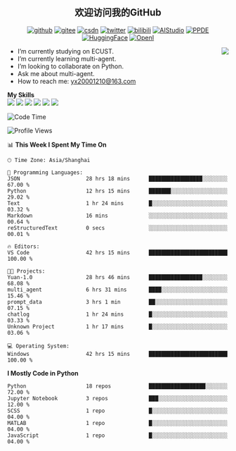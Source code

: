 <h2 align="center"> 欢迎访问我的GitHub</h2>

<p align="center">
  <a href="https://github.com/thomas-yanxin"><img src="https://img.shields.io/badge/GitHub-24292e" alt="github"></a>
  <a href="https://gitee.com/yanxin_thomas"><img src="https://img.shields.io/badge/Gitee-fe7300" alt="gitee"></a>
  <a href="https://blog.csdn.net/Mefishes"><img src="https://img.shields.io/badge/CSDN-cf000e" alt="csdn"></a>
  <a href="https://twitter.com/thomas_yanxin"><img src="https://img.shields.io/badge/Twitter-6495ED" alt="twitter"></a>
  <a href="https://space.bilibili.com/438539054?from=search&seid=8236420690670187274"><img src="https://img.shields.io/badge/-bilibili-blue" alt="bilibili"></a>
  <a href="https://aistudio.baidu.com/aistudio/personalcenter/thirdview/383005"><img src="https://img.shields.io/badge/-AIStudio-9cf" alt="AIStudio"></a>
  <a href="https://www.paddlepaddle.org.cn/ppdemd?n=/ppdemd/%E9%A2%9C%E9%91%AB"><img src="https://img.shields.io/badge/-PPDE-brightgreen" alt="PPDE"></a>
  <a href="https://huggingface.co/thomas-yanxin"><img src="https://img.shields.io/badge/-HuggingFace-yellow" alt="HuggingFace"></a>
  <a href="https://git.openi.org.cn/thomas-yanxin"><img src="https://img.shields.io/badge/-OpenI-337AFF" alt="OpenI"></a>
 
</p>

 <img align="right" src="https://github-readme-stats.vercel.app/api?username=thomas-yanxin&count_private=true&show_icons=true&bg_color=15,f2f7fd,E0EAFC" />


<!--
**thomas-yanxin/thomas-yanxin** is a  _special_  repository because its `README.md` (this file) appears on your GitHub profile.

Here are some ideas to get you started:
-->

-  I’m currently studying on ECUST.
-  I’m currently learning multi-agent.
-  I’m looking to collaborate on Python.
-  Ask me about multi-agent.
-  How to reach me: yx20001210@163.com


 **My Skills**  
![](https://img.shields.io/badge/-Python-3e74a2?style=flat-square&logo=Python&logoColor=fff)
![](https://img.shields.io/badge/-Matlab-FF4040?style=flat-square&logo=Matlab&logoColor=fff)
![](https://img.shields.io/badge/-Docker-2496ED?style=flat-square&logo=Docker&logoColor=fff)
![](https://img.shields.io/badge/-Linux-000000?style=flat-square&logo=Linux&logoColor=fff)
![](https://img.shields.io/badge/-MySQL-4479A1?style=flat-square&logo=MySQL&logoColor=fff)
![](https://img.shields.io/badge/-VScode-007ACC?style=flat-square&logo=VScode&logoColor=fff)

<!--START_SECTION:waka-->
![Code Time](http://img.shields.io/badge/Code%20Time-1%2C092%20hrs%2027%20mins-blue)

![Profile Views](http://img.shields.io/badge/Profile%20Views-1-blue)

📊 **This Week I Spent My Time On** 

```text
🕑︎ Time Zone: Asia/Shanghai

💬 Programming Languages: 
JSON                     28 hrs 18 mins      █████████████████░░░░░░░░   67.00 % 
Python                   12 hrs 15 mins      ███████░░░░░░░░░░░░░░░░░░   29.02 % 
Text                     1 hr 24 mins        █░░░░░░░░░░░░░░░░░░░░░░░░   03.32 % 
Markdown                 16 mins             ░░░░░░░░░░░░░░░░░░░░░░░░░   00.64 % 
reStructuredText         0 secs              ░░░░░░░░░░░░░░░░░░░░░░░░░   00.01 % 

🔥 Editors: 
VS Code                  42 hrs 15 mins      █████████████████████████   100.00 % 

🐱‍💻 Projects: 
Yuan-1.0                 28 hrs 46 mins      █████████████████░░░░░░░░   68.08 % 
multi_agent              6 hrs 31 mins       ████░░░░░░░░░░░░░░░░░░░░░   15.46 % 
prompt_data              3 hrs 1 min         ██░░░░░░░░░░░░░░░░░░░░░░░   07.15 % 
chatlog                  1 hr 24 mins        █░░░░░░░░░░░░░░░░░░░░░░░░   03.33 % 
Unknown Project          1 hr 17 mins        █░░░░░░░░░░░░░░░░░░░░░░░░   03.06 % 

💻 Operating System: 
Windows                  42 hrs 15 mins      █████████████████████████   100.00 % 
```

**I Mostly Code in Python** 

```text
Python                   18 repos            ██████████████████░░░░░░░   72.00 % 
Jupyter Notebook         3 repos             ███░░░░░░░░░░░░░░░░░░░░░░   12.00 % 
SCSS                     1 repo              █░░░░░░░░░░░░░░░░░░░░░░░░   04.00 % 
MATLAB                   1 repo              █░░░░░░░░░░░░░░░░░░░░░░░░   04.00 % 
JavaScript               1 repo              █░░░░░░░░░░░░░░░░░░░░░░░░   04.00 % 
```




<!--END_SECTION:waka-->

